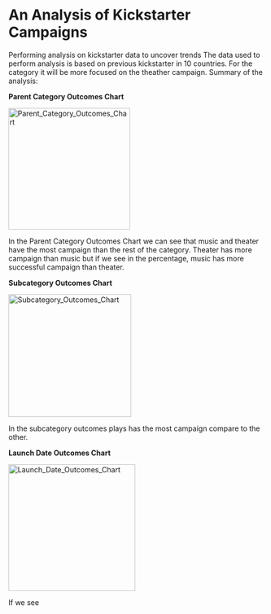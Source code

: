 # An Analysis of Kickstarter Campaigns
Performing analysis on kickstarter data to uncover trends
The data used to perform analysis is based on previous kickstarter in 10 countries. 
For the category it will be more focused on the theather campaign.
Summary of the analysis:

**Parent Category Outcomes Chart**

<img width="239" alt="Parent_Category_Outcomes_Chart" src="https://user-images.githubusercontent.com/88597187/130339236-6e750d87-4324-45f0-a106-9b2900eeb896.png">

In the Parent Category Outcomes Chart we can see that music and theater have the most campaign than the rest of the category. Theater has more campaign than music but if we see in the percentage, music has more successful campaign than theater. 


**Subcategory Outcomes Chart**

<img width="241" alt="Subcategory_Outcomes_Chart" src="https://user-images.githubusercontent.com/88597187/130339255-55613702-3170-4bb4-acb6-4a8a1b92695a.png">
 
 In the subcategory outcomes plays has the most campaign compare to the other.

**Launch Date Outcomes Chart**

<img width="249" alt="Launch_Date_Outcomes_Chart" src="https://user-images.githubusercontent.com/88597187/130339184-13af1700-e193-40c9-9602-b7f2f3ef4ca7.png">

If we see 
